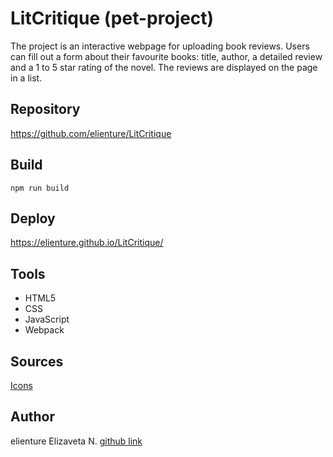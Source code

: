 # LitCritique (pet-project)

The project is an interactive webpage for uploading book reviews. Users can fill out a form about their favourite books: title, author, a detailed review and a 1 to 5 star rating of the novel. The reviews are displayed on the page in a list.

## Repository
https://github.com/elienture/LitCritique

## Build
```
npm run build
```

## Deploy
https://elienture.github.io/LitCritique/

## Tools
- HTML5
- CSS
- JavaScript
- Webpack 

## Sources
[Icons](https://tabler.io/icons)

## Author
elienture
Elizaveta N.
[github link](https://github.com/elienture)